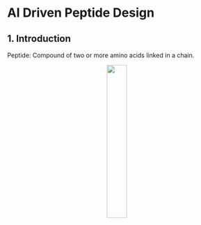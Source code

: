 # AI Driven Peptide Design

## 1. Introduction
Peptide: Compound of two or more amino acids linked in a chain.
<p align="center">
    <img width="30%" src="https://raw.githubusercontent.com/saracarolina12/IA_School/master/MUFRAMEX/Chemistry/imgs/aminoAcids.jpg"> </img>
</p>